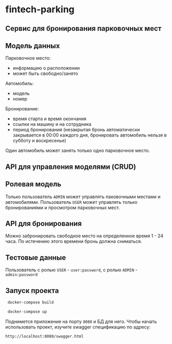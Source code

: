 # fintech-parking

## Cервис для бронирования парковочных мест

## Модель данных

Парковочное место:

- информацию о расположении
- может быть свободно/занято

Автомобиль:

- модель
- номер

Бронирование:

- время старта и время окончания
- ссылки на машину и на сотрудника
- период бронирования (незакрытая бронь автоматически закрывается в 00:00 каждого дня, бронировать автомобиль нельзя в
  субботу и воскресенье)

Один автомобиль может занять только одно парковочное место.

## API для управления моделями (CRUD)

## Ролевая модель

Только пользователь `ADMIN` может управлять паковочными местами и автомобилями.
Пользователь `USER` может управлять только бронированиями и просмотром парковочных мест.

## API для бронирования

Можно забронировать свободное место на определенное время 1 - 24 часа.
По истечению этого времени бронь должна сниматься.

## Тестовые данные

Пользователь с ролью `USER` - `user:password`, с ролью `ADMIN` - `admin:password`

## Запуск проекта

```cmd
 docker-compose build
```

```cmd
 docker-compose up
```

Поднимется приложение на порту `8080` и БД для него. Чтобы начать использовать проект, изучите swagger спецификацию по
адресу:

```url
http://localhost:8080/swagger.html
```
